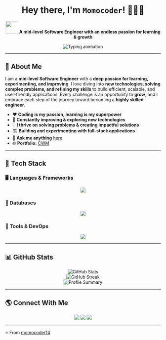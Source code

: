 <h1 align="center">
  Hey there, I'm <code>Momocoder</code>! 🚀👨‍💻  
</h1>

<p align="center">
  <img src="https://media.giphy.com/media/hvRJCLFzcasrR4ia7z/giphy.gif" width="40">
  <strong>A mid-level Software Engineer with an endless passion for learning & growth</strong>
</p>

<p align="center">
  <img src="https://readme-typing-svg.herokuapp.com?font=Fira+Code&pause=1000&color=36BCF7&center=true&width=500&lines=Full-Stack+Software+Engineer;Eager+Learner+%26+Problem+Solver;Next.js+%7C+React+Native+%7C+Spring+Boot;Building+%26+Improving+Every+Day!" alt="Typing animation">
</p>

---

## 🚀 About Me  

I am a **mid-level Software Engineer** with a **deep passion for learning, experimenting, and improving**. I love diving into **new technologies, solving complex problems, and refining my skills** to build efficient, scalable, and user-friendly applications. Every challenge is an opportunity to **grow**, and I embrace each step of the journey toward becoming a **highly skilled engineer**.  

- ❤️ **Coding is my passion, learning is my superpower**  
- 🌱 **Constantly improving & exploring new technologies**  
- 💡 **I thrive on solving problems & creating impactful solutions**  
- 🏗️ **Building and experimenting with full-stack applications**  
- 💬 **Ask me anything** [here](https://github.com/momocoder14/momocoder14/issues)  
- 🌐 **Portfolio:** [CWM](http://codewithmo.com/)  

---

## 🚀 Tech Stack  

### 🖥️ Languages & Frameworks  

<p align="center">
  <img src="https://skillicons.dev/icons?i=js,ts,react,nextjs,react-native,nodejs,graphql,java,spring,python,php,laravel" />
</p>

### 💾 Databases  

<p align="center">
  <img src="https://skillicons.dev/icons?i=mysql,postgres,mongodb" />
</p>

### 🔧 Tools & DevOps  

<p align="center">
  <img src="https://skillicons.dev/icons?i=git,docker,kubernetes,linux,nginx,vscode" />
</p>

---

## 📊 GitHub Stats  

<p align="center">
  <img src="https://github-readme-stats.vercel.app/api?username=momocoder14&show_icons=true&theme=radical" alt="GitHub Stats" />
  <br>
  <img src="https://github-readme-streak-stats.herokuapp.com?user=momocoder14&theme=radical" alt="GitHub Streak" />
  <br>
  <img src="https://github-profile-summary-cards.vercel.app/api/cards/profile-details?username=momocoder14&theme=radical" alt="Profile Summary" />
</p>

---

## 🌎 Connect With Me  

<p align="center">
  <a href="https://github.com/momocoder14"><img src="https://img.shields.io/badge/GitHub-181717?style=for-the-badge&logo=github&logoColor=white"></a>
  <a href="https://linkedin.com/in/momocoder14"><img src="https://img.shields.io/badge/LinkedIn-0A66C2?style=for-the-badge&logo=linkedin&logoColor=white"></a>
  <a href="http://codewithmo.com/"><img src="https://img.shields.io/badge/Portfolio-000000?style=for-the-badge&logo=vercel&logoColor=white"></a>
</p>

---

⭐️ From [momocoder14](https://github.com/momocoder14)
